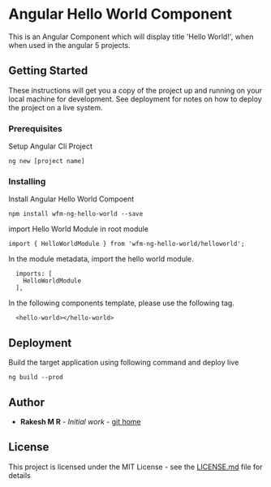 # Angular Hello World Component

This is an Angular Component which will display title 'Hello World!', when when used in the angular 5 projects.

## Getting Started

These instructions will get you a copy of the project up and running on your local machine for development. See deployment for notes on how to deploy the project on a live system.

### Prerequisites

Setup Angular Cli Project

```
ng new [project name]
```

### Installing

Install Angular Hello World Compoent


```
npm install wfm-ng-hello-world --save
```

import Hello World Module in root module

```
import { HelloWorldModule } from 'wfm-ng-hello-world/helloworld';
```

In the module metadata, import the hello world module.

```
  imports: [
    HelloWorldModule
  ],
```
In the following components template, please use the following tag.

```
  <hello-world></hello-world>
```

## Deployment

Build the target application using following command and deploy live
```
ng build --prod
```

## Author

* **Rakesh M R** - *Initial work* - [git home](https://github.com/rakesh-mr)


## License

This project is licensed under the MIT License - see the [LICENSE.md](LICENSE.md) file for details
